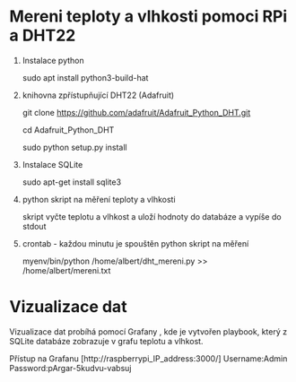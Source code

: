 # Mereni teploty a vlhkosti pomoci RPi a DHT22

1. Instalace python
   
      sudo apt install python3-build-hat

2. knihovna zpřístupňující DHT22 (Adafruit)

      git clone https://github.com/adafruit/Adafruit_Python_DHT.git

      cd Adafruit_Python_DHT

      sudo python setup.py install

3. Instalace SQLite

      sudo apt-get install sqlite3

4. python skript na měření teploty a vlhkosti

      skript vyčte teplotu a vlhkost a uloží hodnoty do databáze a vypíše do stdout

5. crontab - každou minutu je spouštěn python skript na měření

      myenv/bin/python /home/albert/dht_mereni.py >> /home/albert/mereni.txt


# Vizualizace dat 
Vizualizace dat probíhá pomocí Grafany , kde je vytvořen playbook, který z SQLite databáze zobrazuje v grafu teplotu a vlhkost.

Přístup na Grafanu
[http://raspberrypi_IP_address:3000/]
Username:Admin
Password:pArgar-5kudvu-vabsuj
